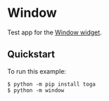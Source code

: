 # Window

Test app for the
[Window widget](https://toga.beeware.org/en/stable/reference/api/window.html).

## Quickstart

To run this example:

```
$ python -m pip install toga
$ python -m window
```
